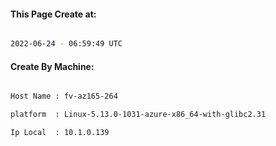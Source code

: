 
   
#### This Page Create at:

```bash

2022-06-24 - 06:59:49 UTC

```

#### Create By Machine:

```bash

Host Name : fv-az165-264

platform  : Linux-5.13.0-1031-azure-x86_64-with-glibc2.31

Ip Local  : 10.1.0.139

```

